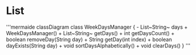 # List
'''mermaide
classDiagram
    class WeekDaysManager {
        - List~String~ days
        + WeekDaysManager()
        + List~String~ getDays()
        + int getDaysCount()
        + boolean removeDay(String day)
        + String getDay(int index)
        + boolean dayExists(String day)
        + void sortDaysAlphabetically()
        + void clearDays()
    }
'''
